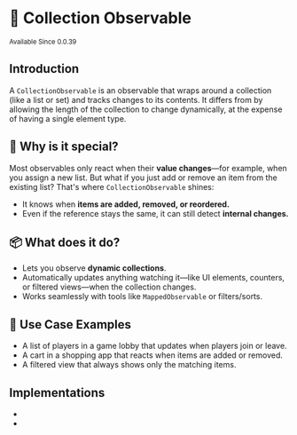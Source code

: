 # 🧰 Collection Observable

<sup>
Available Since 0.0.39
</sup>

## Introduction
A ``CollectionObservable`` is an observable that wraps around a collection (like a list or set) and tracks changes to its contents.
It differs from [](compound-observable.md) by allowing the length of the collection to change dynamically, at the expense of having a single element type.

## 🧠 Why is it special?
Most observables only react when their **value changes**—for example,
when you assign a new list.
But what if you just add or remove an item from the existing list?
That's where `CollectionObservable` shines:
- It knows when **items are added, removed, or reordered.**
- Even if the reference stays the same, it can still detect **internal changes.**

## 📦 What does it do?
- Lets you observe **dynamic collections**.
- Automatically updates anything watching it—like UI elements, counters, or filtered views—when the collection changes.
- Works seamlessly with tools like `MappedObservable` or filters/sorts.

## 🌊 Use Case Examples
- A list of players in a game lobby that updates when players join or leave.
- A cart in a shopping app that reacts when items are added or removed.
- A filtered view that always shows only the matching items.

## Implementations
- [](list-observable.md)
- [](set-observable.md)